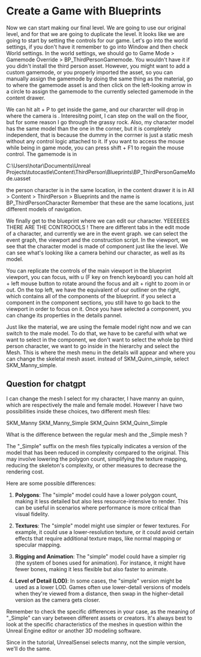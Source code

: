 # Create a Game with Blueprints

Now we can start making our final level.
We are going to use our original level, and for that we are going to duplicate the level.
It looks like we are going to start by setting the controls for our game.
Let's go into the world settings, if you don't have it remember to go into Window and then check World settings.
In the world settings, we should go to Game Mode > Gamemode Override > BP_ThirdPersonGamemode.
You wouldn't have it if you didn't install the third person asset. However, you might want to add a custom gamemode, or you properly imported the asset, so you can manually assign the gamemode by doing the same thing as the material, go to where the gamemode asset is and then click on the left-looking arrow in a circle to assign the gamemode to the currently selected gamemode in the content drawer.

We can hit alt + P to get inside the game, and our chararcter will drop in where the camera is .
Interesitng point, I can step on the wall on the floor, but for some reason I go through the grassy rock.
Also, my character model has the same model than the one in the corner, but it is completely independent, that is because the dummy in the corrner is just a static mesh without any control logic attached to it.
If you want to access the mouse while being in game mode, you can press shift + F1 to regain the mouse control.
The gamemode is in

C:\Users\hotar\Documents\Unreal Projects\tutocastle\Content\ThirdPerson\Blueprints\BP_ThirdPersonGameMode.uasset

the person character is in the same location, in the content drawer it is in
All > Content > ThirdPerson > Blueprints
and the name is BP_ThirdPersonCharacter
Remember that these are the same locations, just different models of navigation.

We finally get to the blueprint where we can edit our character.
YEEEEEES THERE ARE THE CONTROOOLS !
There are different tabs in the edit mode of a character, and currently we are in the event graph.
we can select the event graph, the viewport and the construction script.
In the viewport, we see that the character model is made of component just like the level.
We can see what's looking like a camera behind our character, as well as its model.

You can replicate the controls of the main viewport in the blueprint viewport, you can focus, with u (F key on french keyboard)
you can hold alt + left mouse button to rotate around the focus and alt + right to zoom in or out.
On the top left, we have the equivalent of our outliner on the right, which contains all of the components of the blueprint.
if you select a component in the component sections, you still have to go back to the viewport in order to focus on it.
Once you have selected a component, you can change its properties in the details pannel.

Just like the material, we are using the female model right now and we can switch to the male model.
To do that, we have to be careful with what we want to select in the component, we don't want to select the whole bp third person character, we want to go inside in the hierarchy and select the Mesh. This is where the mesh menu in the details will appear and where you can change the skeletal mesh asset.
instead of SKM_Quinn_simple, select SKM_Manny_simple.

## Question for chatgpt

I can change the mesh I select for my character, I have manny an quinn, which are respectively the male and female model. However I have two possibilities inside these choices, two different mesh files:

SKM_Manny
SKM_Manny_Simple
SKM_Quinn
SKM_Quinn_Simple

What is the difference between the regular mesh and the _Simple mesh ?

The "_Simple" suffix on the mesh files typically indicates a version of the model that has been reduced in complexity compared to the original. This may involve lowering the polygon count, simplifying the texture mapping, reducing the skeleton's complexity, or other measures to decrease the rendering cost.

Here are some possible differences:

1. **Polygons**: The "simple" model could have a lower polygon count, making it less detailed but also less resource-intensive to render. This can be useful in scenarios where performance is more critical than visual fidelity.

2. **Textures**: The "simple" model might use simpler or fewer textures. For example, it could use a lower-resolution texture, or it could avoid certain effects that require additional texture maps, like normal mapping or specular mapping.

3. **Rigging and Animation**: The "simple" model could have a simpler rig (the system of bones used for animation). For instance, it might have fewer bones, making it less flexible but also faster to animate.

4. **Level of Detail (LOD)**: In some cases, the "simple" version might be used as a lower LOD. Games often use lower-detail versions of models when they're viewed from a distance, then swap in the higher-detail version as the camera gets closer.

Remember to check the specific differences in your case, as the meaning of "_Simple" can vary between different assets or creators. It's always best to look at the specific characteristics of the meshes in question within the Unreal Engine editor or another 3D modeling software.

Since in the tutorial, UnrealSensei selects manny, not the simple version, we'll do the same.
